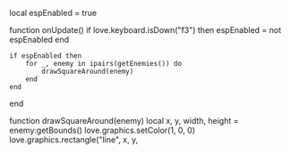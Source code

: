 local espEnabled = true

function onUpdate()
    if love.keyboard.isDown("f3") then
        espEnabled = not espEnabled
    end

    if espEnabled then
        for _, enemy in ipairs(getEnemies()) do
            drawSquareAround(enemy)
        end
    end
end

function drawSquareAround(enemy)
    local x, y, width, height = enemy:getBounds()
    love.graphics.setColor(1, 0, 0)
    love.graphics.rectangle("line", x, y, 
